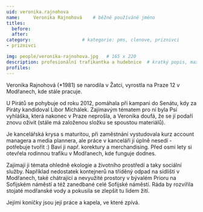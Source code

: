 ```yaml
---
uid: veronika.rajnohova
name:     Veronika Rajnohová  	# běžně používáné jméno
titles:
  before:
  after:
category:                   # kategorie: pms, clenove, priznivci
- priznivci

img: people/veronika-rajnohova.jpg   # 165 x 220
description: profesionální trafikantka a hudebnice  # kratký popis, max 160 znaků
profiles:
---
```


Veronika Rajnohová (*1981) se narodila v Žatci, vyrostla na Praze 12 v Modřanech, kde stále pracuje.

U Pirátů se pohybuje od roku 2012, pomáhala při kampani do Senátu, kdy za Piráty kandidoval Libor Michálek. Zajímavým tématem pro ní byla Psí vyhláška, která nakonec v Praze neprošla, a Veronika doufá, že se jí podaří znovu oživit (stále má založenou složku se spoustou materiálů).

Je kancelářská krysa s maturitou, při zaměstnání vystudovala kurz account managera a media plannera, ale práce v kanceláři jí úplně nesedí - potřebuje tvořit :) Baví ji např. korektury a merchandising. Před osmi lety si otevřela rodinnou trafiku v Modřanech, kde funguje dodnes.

Zajímají ji témata ohledně ekologie a životního prostředí a taky sociální služby. Například nedostatek kontejnerů na tříděný odpad na sídlišti v Modřanech, také chátrající a nevyužité prostory v bývalém Prioru na Sofijském náměstí a též zanedbané celé Sofijské náměstí. Ráda by rozvířila stojaté modřanské vody a pokusila se zlepšit tu lidem žití.

Jejími koníčky jsou její práce a kapela, ve které zpívá.
